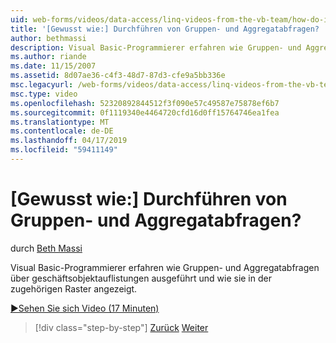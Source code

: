 ```yaml
---
uid: web-forms/videos/data-access/linq-videos-from-the-vb-team/how-do-i-perform-group-and-aggregate-queries
title: '[Gewusst wie:] Durchführen von Gruppen- und Aggregatabfragen? | Microsoft-Dokumentation'
author: bethmassi
description: Visual Basic-Programmierer erfahren wie Gruppen- und Aggregatabfragen über geschäftsobjektauflistungen ausgeführt und wie sie in der zugehörigen Raster angezeigt.
ms.author: riande
ms.date: 11/15/2007
ms.assetid: 8d07ae36-c4f3-48d7-87d3-cfe9a5bb336e
msc.legacyurl: /web-forms/videos/data-access/linq-videos-from-the-vb-team/how-do-i-perform-group-and-aggregate-queries
msc.type: video
ms.openlocfilehash: 52320892844512f3f090e57c49587e75878ef6b7
ms.sourcegitcommit: 0f1119340e4464720cfd16d0ff15764746ea1fea
ms.translationtype: MT
ms.contentlocale: de-DE
ms.lasthandoff: 04/17/2019
ms.locfileid: "59411149"
---
```

# <a name="how-do-i-perform-group-and-aggregate-queries"></a>[Gewusst wie:] Durchführen von Gruppen- und Aggregatabfragen?

durch [Beth Massi](https://github.com/bethmassi)

Visual Basic-Programmierer erfahren wie Gruppen- und Aggregatabfragen über geschäftsobjektauflistungen ausgeführt und wie sie in der zugehörigen Raster angezeigt.

[&#9654;Sehen Sie sich Video (17 Minuten)](https://channel9.msdn.com/Blogs/ASP-NET-Site-Videos/how-do-i-perform-group-and-aggregate-queries)

> [!div class="step-by-step"]
> [Zurück](how-do-i-get-started-with-linq.md)
> [Weiter](how-do-i-upgrade-visual-basic-projects-to-enable-linq.md)
